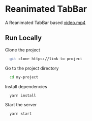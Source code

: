
# Reanimated TabBar

A Reanimated TabBar based
[video.mp4](assets/video.mp4)
## Run Locally

Clone the project

```bash
  git clone https://link-to-project
```

Go to the project directory

```bash
  cd my-project
```

Install dependencies

```bash
  yarn install
```

Start the server

```bash
  yarn start
```

